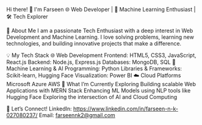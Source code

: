 Hi there! 👋 I'm Farseen 
🌐 Web Developer | 🤖 Machine Learning Enthusiast | 🛠️ Tech Explorer

🚀 About Me
I am a passionate Tech Enthusiast with a deep interest in Web Development and Machine Learning. I love solving problems, learning new technologies, and building innovative projects that make a difference.

💡 My Tech Stack
🌐 Web Development
Frontend: HTML5, CSS3, JavaScript, React.js
Backend: Node.js, Express.js
Databases: MongoDB, SQL
🤖 Machine Learning & AI
Programming: Python
Libraries & Frameworks: Scikit-learn, Hugging Face
Visualization: Power BI
☁️ Cloud Platforms
Microsoft Azure
AWS
🌟 What I’m Currently Exploring
Building scalable Web Applications with MERN Stack
Enhancing ML Models using NLP tools like Hugging Face
Exploring the intersection of AI and Cloud Computing

💬 Let’s Connect!
LinkedIn: https://www.linkedin.com/in/farseen-n-k-027080237/
Email: farseennk2@gmail.com
